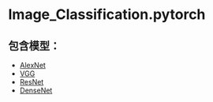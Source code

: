 # Image_Classification.pytorch

## 包含模型：
- [AlexNet](https://proceedings.neurips.cc/paper/2012/file/c399862d3b9d6b76c8436e924a68c45b-Paper.pdf)
- [VGG](https://arxiv.org/abs/1409.1556)
- [ResNet](https://arxiv.org/abs/1512.03385)
- [DenseNet](https://arxiv.org/abs/1608.06993)
